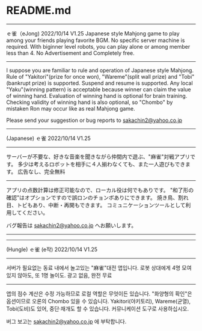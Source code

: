 ﻿# README.md 
*************************************************************************
ｅ雀（eJong)           2022/10/14  V1.25
Japanese style Mahjong game to play among your friends playing favorite BGM.
No specific server machine is required.
With biginner level robots, you can play alone or among member less than 4.
No Advertisement and Completely free.
*****
I suppose you are familiar to rule and operation of Japanese style Mahjong.
Rule of "Yakitori"(prize for once won), "Wareme"(split wall prize)  and "Tobi"(bankrupt prize) is supported.
Suspend and resume is supported.
Any local "Yaku"(winning pattern) is acceptable
 because winner can claim the value of winning hand.
Evaluation of winning hand is optional for brain training.
Checking validity of winning hand is also optional,
so "Chombo" by mistaken Ron may occur like as real Mahjong game.

Please send your suggestion or bug reports to sakachin2@yahoo.co.jp

*************************************************************************
(Japanese)
ｅ雀                  2022/10/14  V1.25
***** 
サーバーが不要な、好きな音楽を聞きながら仲間内で遊ぶ、"麻雀"対戦アプリです。
多少は考えるロボットを相手に４人揃わなくても、また一人遊びもできます。
広告なし、完全無料
*****
アプリの点数計算は修正可能なので、ローカル役は何でもありです。
"和了形の確認"はオプションですので誤ロンのチョンボありにできます。
焼き鳥、割れ目、トビもあり、中断・再開もできます。
コミュニケーションツールとして利用してください。

バグ報告は sakachin2@yahoo.co.jp へお願いします。

*************************************************************************
*****
(Hungle)
ｅ雀 (e작)            2022/10/14  V1.25
*****
서버가 필요없는 동료 내에서 놀고있는 "麻雀"대전 앱입니다.
로봇 상대에게 4명 모여 있지 않아도, 또 1명 놀이도. 광고 없음, 완전 무료
*****
앱의 점수 계산은 수정 가능하므로 로컬 역할은 무엇이든 있습니다.
"화양형의 확인"은 옵션이므로 오론의 Chombo 있을 수 있습니다.
Yakitori(야키토리), Wareme(균열), Tobi(도비)도 있어, 중단·재개도 할 수 있습니다.
커뮤니케이션 도구로 사용하십시오.

버그 보고는 sakachin2@yahoo.co.jp 에 부탁합니다.